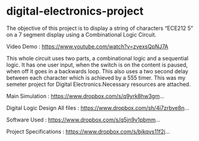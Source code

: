 # digital-electronics-project
The objective of this project is to display a string of characters “ECE212 5” on a 7 segment display using a Combinational Logic Circuit.

Video Demo : https://www.youtube.com/watch?v=zvexsQpNJ7A

This whole circuit uses two parts, a combinational logic and a sequential logic. It has one user input, when the switch is on the content is paused, when off it goes in a backwards loop. This also uses a two second delay between each character which is achieved by a 555 timer. This was my semeter project for Digital Electronics.Necessary resources are attached.


Main Simulation : https://www.dropbox.com/s/q9yrk8hw3gm... 

Digital Logic Design All files : https://www.dropbox.com/sh/4i7zrbve8n... 

Software Used : https://www.dropbox.com/s/q5jn9v1pbmm...

Project Specifications : https://www.dropbox.com/s/bjkqvs11f2j...
